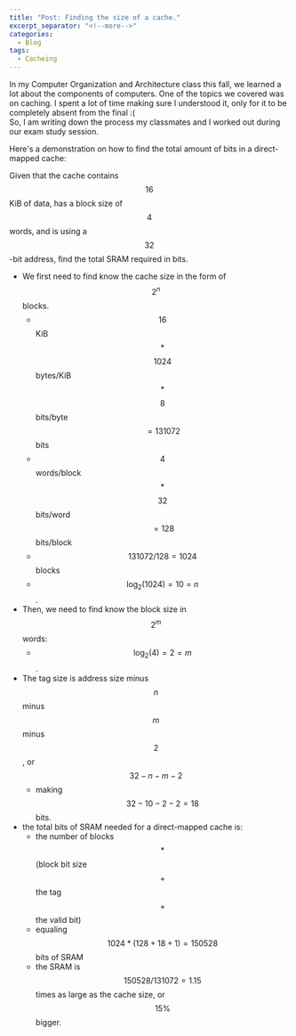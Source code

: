 ```yaml
---
title: "Post: Finding the size of a cache."
excerpt_separator: "<!--more-->"
categories:
  - Blog
tags:
  - Cacheing
---
```

<script
  src="https://cdn.mathjax.org/mathjax/latest/MathJax.js?config=TeX-AMS-MML_HTMLorMML"
  type="text/javascript">
</script>

In my Computer Organization and Architecture class this fall, we learned a lot about the components of computers. 
One of the topics we covered was on caching. I spent a lot of time making sure I understood it, only for it to be completely absent from the final :(\
So, I am writing down the process my classmates and I worked out during our exam study session. 

Here's a demonstration on how to find the total amount of bits in a direct-mapped cache:

Given that the cache contains $$16$$KiB of data, has a block size of $$4$$ words, and is using a $$32$$-bit address, find the total SRAM required in bits. 
  - We first need to find know the cache size in the form of $$2^n$$ blocks.
      - $$16$$ KiB $$*$$ $$1024$$ bytes/KiB $$*$$ $$8$$ bits/byte $$= 131072$$ bits
      - $$4$$ words/block $$*$$ $$32$$ bits/word $$= 128$$ bits/block
      - $$131072/128 = 1024$$ blocks
      - $$\log_2(1024) = 10 = n$$.
  - Then, we need to find know the block size in $$2^m$$ words:
      - $$\log_2(4) = 2 = m$$.
  - The tag size is address size minus $$n$$ minus $$m$$ minus $$2$$, or  $$32 - n - m - 2$$
      - making $$32 - 10 - 2 - 2 = 18$$ bits.
  - the total bits of SRAM needed for a direct-mapped cache is:
      - the number of blocks $$*$$ (block bit size $$+$$ the tag $$+$$ the valid bit)
      - equaling $$1024*(128 + 18 + 1) = 150528$$ bits of SRAM
      - the SRAM is $$150528 / 131072 = 1.15$$ times as large as the cache size, or $$15\%$$ bigger.